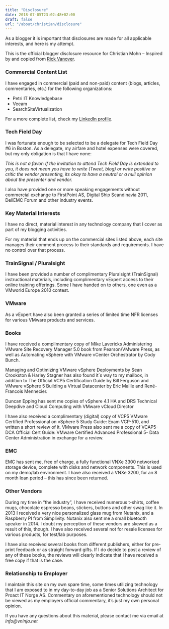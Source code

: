 ```yaml
---
title: "Disclosure"
date: 2018-07-05T23:02:48+02:00
draft: false
url: "/about/christian/disclosure"
---
```


As a blogger it is important that disclosures are made for all applicable interests, and here is my attempt.

This is the official blogger disclosure resource for Christian Mohn – Inspired by and copied from [Rick Vanover](https://rickvanover.wordpress.com/blogger-disclosure-information/).

### Commercial Content List

I have engaged in commercial (paid and non-paid) content (blogs, articles, commentaries, etc.) for the following organizations:

* Petri IT Knowledgebase
* Veeam
* SearchSiteVirtualization

For a more complete list, check my [LinkedIn profile](https://www.linkedin.com/in/christianmohn/).

### Tech Field Day
I was fortunate enough to be selected to be a delegate for Tech Field Day #6 in Boston. As a delegate, my airfare and hotel expenses were covered, but my only obligation is that I have none:

_This is not a favor: If the invitation to attend Tech Field Day is extended to you, it does not mean you have to write (Tweet, blog) or write positive or critic the vendor presenting, its okay to have a neutral or a null opinion about the presenter and vendor._

I also have provided one or more speaking engagements without commercial exchange to FirstPoint AS, Digital Ship Scandinavia 2011, DellEMC Forum and other industry events.

### Key Material Interests
I have no direct, material interest in any technology company that I cover as part of my blogging activities.

For my material that ends up on the commercial sites listed above, each site manages their comment process to their standards and requirements. I have no control over that process.

### TrainSignal / Pluralsight
I have been provided a number of complimentary Pluralsight (TrainSignal) instructional materials, including complimentary vExpert access to their online training offerings. Some I have handed on to others, one even as a VMworld Europe 2010 contest.

### VMware
As a vExpert have also been granted a series of limited time NFR licenses for various VMware products and services.

### Books
I have received a complimentary copy of Mike Lavericks Administering VMware Site Recovery Manager 5.0 book from Pearson/VMware Press, as well as Automating vSphere with VMware vCenter Orchestrator by Cody Bunch.

Managing and Optimizing VMware vSphere Deployments by Sean Crookston & Harley Stagner has also found it´s way to my mailbox, in addition to The Official VCP5 Certification Guide by Bill Ferguson and VMware vSphere 5 Building a Virtual Datacenter by Eric Maille and René-Francois Mennecier.

Duncan Epping has sent me copies of vSphere 4.1 HA and DRS Technical Deepdive and Cloud Computing with VMware vCloud Director

I have also received a complimentary (digital) copy of VCP5 VMware Certified Professional on vSphere 5 Study Guide: Exam VCP-510, and written a short review of it. VMware Press also sent me a copy of VCAP5-DCA Official Cert Guide: VMware Certified Advanced Professional 5- Data Center Administration in exchange for a review.

### EMC
EMC has sent me, free of charge, a fully functional VNXe 3300 networked storage device, complete with disks and network components. This is used on my demo/lab environment. I have also received a VNXe 3200, for an 8 month loan period – this has since been returned.

### Other Vendors
During my time in “the industry”, I have received numerous t-shirts, coffee mugs, chocolate espresso beans, stickers, buttons and other swag like it. In 2013 I received a very nice personalized glass mug from Nutanix, and a Raspberry PI from Simplivity. Nutanix also sent me a small bluetooth speaker in 2014. I doubt my perception of these vendors are skewed as a result of this, though. I have also received several not for resale licenses for various products, for test/lab purposes.

I have also received several books from different publishers, either for pre-print feedback or as straight forward gifts. If I do decide to post a review of any of these books, the reviews will clearly indicate that I have received a free copy if that is the case.

### Relationship to Employer
I maintain this site on my own spare time, some times utilizing technology that I am exposed to in my day-to-day job as a Senior Solutions Architect for Proact IT Norge AS. Commentary on aforementioned technology should not be viewed as my employers official commentary, it’s just my own personal opinion.


If you have any questions about this material, please contact me via email at _info@vninja.net_
